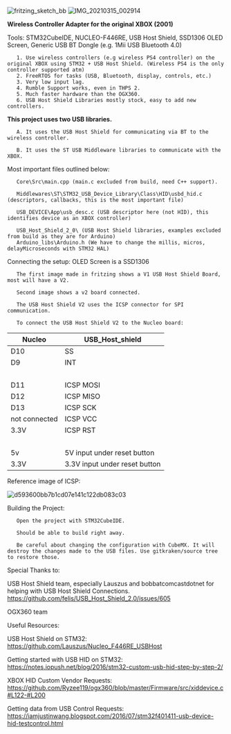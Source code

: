 ![fritzing_sketch_bb](https://user-images.githubusercontent.com/8354691/111726589-7b146100-8826-11eb-99d7-6f830656344b.png)
![IMG_20210315_002914](https://user-images.githubusercontent.com/8354691/111726613-84053280-8826-11eb-8790-67b465b992d5.jpg)

**Wireless Controller Adapter for the original XBOX (2001)**

Tools: STM32CubeIDE, NUCLEO-F446RE, USB Host Shield, SSD1306 OLED Screen, Generic USB BT Dongle (e.g. 1Mii USB Bluetooth 4.0)

       1. Use wireless controllers (e.g wireless PS4 controller) on the original XBOX using STM32 + USB Host Shield. (Wireless PS4 is the only controller supported atm)
       2. FreeRTOS for tasks (USB, Bluetooth, display, controls, etc.) 
       3. Very low input lag.
       4. Rumble Support works, even in THPS 2.
       5. Much faster hardware than the OGX360.
       6. USB Host Shield Libraries mostly stock, easy to add new controllers.


**This project uses two USB libraries.**

       A. It uses the USB Host Shield for communicating via BT to the wireless controller.

       B. It uses the ST USB Middleware libraries to communicate with the XBOX.

Most important files outlined below:

       Core\Src\main.cpp (main.c excluded from build, need C++ support).

       Middlewares\ST\STM32_USB_Device_Library\Class\HID\usbd_hid.c (descriptors, callbacks, this is the most important file)

       USB_DEVICE\App\usb_desc.c (USB descriptor here (not HID), this identifies device as an XBOX controller) 

       USB_Host_Shield_2_0\ (USB Host Shield libraries, examples excluded from build as they are for Arduino)
       Arduino_libs\Arduino.h (We have to change the millis, micros, delayMicroseconds with STM32 HAL)
       
Connecting the setup:
       OLED Screen is a SSD1306
       
       The first image made in fritzing shows a V1 USB Host Shield Board, most will have a V2.
       
       Second image shows a v2 board connected.
       
       The USB Host Shield V2 uses the ICSP connector for SPI communication.
       
       To connect the USB Host Shield V2 to the Nucleo board:
       
       
Nucleo | USB_Host_shield
-- | --
D10 | SS
D9 | INT
  |  
D11 | ICSP MOSI
D12 | ICSP MISO
D13 | ICSP SCK
not connected | ICSP VCC
3.3V | ICSP RST
  |  
5v | 5V input under reset button
3.3V | 3.3V input under reset button

Reference image of ICSP:

![d593600bb7b1cd07e141c122db083c03](https://user-images.githubusercontent.com/8354691/108958528-f750c580-7627-11eb-8029-66873d097963.jpg)

Building the Project:

       Open the project with STM32CubeIDE.
       
       Should be able to build right away.
       
       Be careful about changing the configuration with CubeMX. It will destroy the changes made to the USB files. Use gitkraken/source tree to restore those.
       


Special Thanks to:

USB Host Shield team, especially Lauszus and bobbatcomcastdotnet for helping with USB Host Shield Connections.
https://github.com/felis/USB_Host_Shield_2.0/issues/605

OGX360 team 


Useful Resources:

USB Host Shield on STM32: https://github.com/Lauszus/Nucleo_F446RE_USBHost

Getting started with USB HID on STM32: https://notes.iopush.net/blog/2016/stm32-custom-usb-hid-step-by-step-2/

XBOX HID Custom Vendor Requests: https://github.com/Ryzee119/ogx360/blob/master/Firmware/src/xiddevice.c#L122-#L200

Getting data from USB Control Requests: https://iamjustinwang.blogspot.com/2016/07/stm32f401411-usb-device-hid-testcontrol.html
